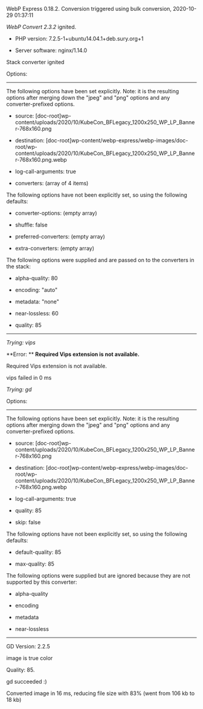 WebP Express 0.18.2. Conversion triggered using bulk conversion, 2020-10-29 01:37:11

*WebP Convert 2.3.2*  ignited.
- PHP version: 7.2.5-1+ubuntu14.04.1+deb.sury.org+1
- Server software: nginx/1.14.0

Stack converter ignited

Options:
------------
The following options have been set explicitly. Note: it is the resulting options after merging down the "jpeg" and "png" options and any converter-prefixed options.
- source: [doc-root]wp-content/uploads/2020/10/KubeCon_BFLegacy_1200x250_WP_LP_Banner-768x160.png
- destination: [doc-root]wp-content/webp-express/webp-images/doc-root/wp-content/uploads/2020/10/KubeCon_BFLegacy_1200x250_WP_LP_Banner-768x160.png.webp
- log-call-arguments: true
- converters: (array of 4 items)

The following options have not been explicitly set, so using the following defaults:
- converter-options: (empty array)
- shuffle: false
- preferred-converters: (empty array)
- extra-converters: (empty array)

The following options were supplied and are passed on to the converters in the stack:
- alpha-quality: 80
- encoding: "auto"
- metadata: "none"
- near-lossless: 60
- quality: 85
------------


*Trying: vips* 

**Error: ** **Required Vips extension is not available.** 
Required Vips extension is not available.
vips failed in 0 ms

*Trying: gd* 

Options:
------------
The following options have been set explicitly. Note: it is the resulting options after merging down the "jpeg" and "png" options and any converter-prefixed options.
- source: [doc-root]wp-content/uploads/2020/10/KubeCon_BFLegacy_1200x250_WP_LP_Banner-768x160.png
- destination: [doc-root]wp-content/webp-express/webp-images/doc-root/wp-content/uploads/2020/10/KubeCon_BFLegacy_1200x250_WP_LP_Banner-768x160.png.webp
- log-call-arguments: true
- quality: 85
- skip: false

The following options have not been explicitly set, so using the following defaults:
- default-quality: 85
- max-quality: 85

The following options were supplied but are ignored because they are not supported by this converter:
- alpha-quality
- encoding
- metadata
- near-lossless
------------

GD Version: 2.2.5
image is true color
Quality: 85. 
gd succeeded :)

Converted image in 16 ms, reducing file size with 83% (went from 106 kb to 18 kb)
